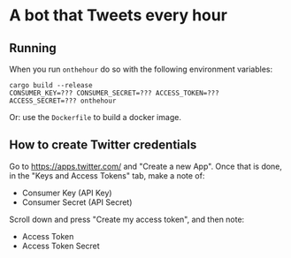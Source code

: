 # A bot that Tweets every hour

## Running

When you run `onthehour` do so with the following environment variables:

```
cargo build --release
CONSUMER_KEY=??? CONSUMER_SECRET=??? ACCESS_TOKEN=??? ACCESS_SECRET=??? onthehour
```

Or: use the `Dockerfile` to build a docker image.

## How to create Twitter credentials

Go to https://apps.twitter.com/ and "Create a new App".
Once that is done, in the "Keys and Access Tokens" tab, 
make a note of:

- Consumer Key (API Key)
- Consumer Secret (API Secret)

Scroll down and press "Create my access token", and then note:

- Access Token
- Access Token Secret


